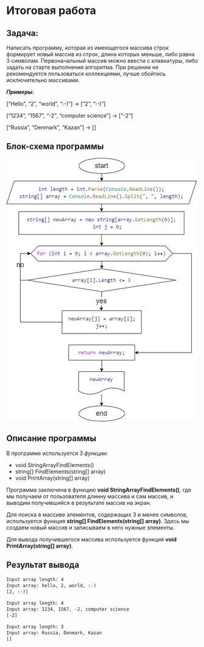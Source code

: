 # __Итоговая работа__

## **Задача**: 
Написать программу, которая из имеющегося массива строк формирует новый массив из строк, длина которых меньше, 
либо равна 3 символам. Первоначальный массив можно ввести с клавиатуры, либо задать на старте выполнения алгоритма. 
При решении не рекомендуется пользоваться коллекциями, лучше обойтись исключительно массивами.

*__Примеры:__*

[“Hello”, “2”, “world”, “:-)”] → [“2”, “:-)”]

[“1234”, “1567”, “-2”, “computer science”] → [“-2”]

[“Russia”, “Denmark”, “Kazan”] → []

## **Блок-схема программы**

<img src="block.jpg">

## **Описание программы**

В программе используется *3 функции*:
* void StringArrayFindElements()
* string[] FindElements(string[] array)
* void PrintArray(string[] array)

Программа заключена в функцию **void StringArrayFindElements()**, где мы получаем от пользователя длинну массива и сам массив, и выводим получившийся в результате массив на экран.

Для поиска в массиве элементов, содержащих 3 и менее символов, используется функция **string[] FindElements(string[] array)**. Здесь мы создаем новый массив и записываем в него нужные элементы.

Для вывода получившегося массива используется функция **void PrintArray(string[] array)**. 

## **Результат вывода**

```
Input array length: 4
Input array: hello, 2, world, :-)
[2, :-)]
```
```
Input array length: 4
Input array: 1234, 1567, -2, computer science
[-2]
```
```
Input array length: 3
Input array: Russia, Denmark, Kazan
[]
```